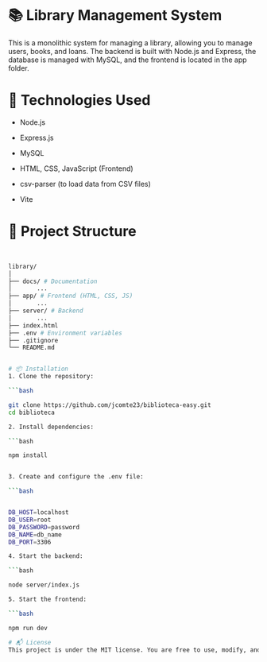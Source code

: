 # 📚 Library Management System
This is a monolithic system for managing a library, allowing you to manage users, books, and loans. The backend is built with Node.js and Express, the database is managed with MySQL, and the frontend is located in the app folder.

# 🚀 Technologies Used
- Node.js

- Express.js

- MySQL

- HTML, CSS, JavaScript (Frontend)

- csv-parser (to load data from CSV files)

- Vite

# 📁 Project Structure

```bash


library/
│
├── docs/ # Documentation
│       ...
├── app/ # Frontend (HTML, CSS, JS)
│       ...
├── server/ # Backend
│       ...
├── index.html 
├── .env # Environment variables
├── .gitignore
└── README.md


# 📦 Installation
1. Clone the repository:

```bash

git clone https://github.com/jcomte23/biblioteca-easy.git
cd biblioteca

2. Install dependencies:

```bash

npm install


3. Create and configure the .env file:

```bash


DB_HOST=localhost
DB_USER=root
DB_PASSWORD=password
DB_NAME=db_name
DB_PORT=3306

4. Start the backend:

```bash

node server/index.js

5. Start the frontend:

```bash

npm run dev

# 📬 License
This project is under the MIT license. You are free to use, modify, and distribute it.
